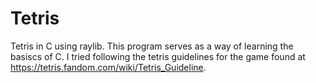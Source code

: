 # Tetris

Tetris in C using raylib. This program serves as a way of learning the basiscs of C.
I tried following the tetris guidelines for the game found at https://tetris.fandom.com/wiki/Tetris_Guideline.

